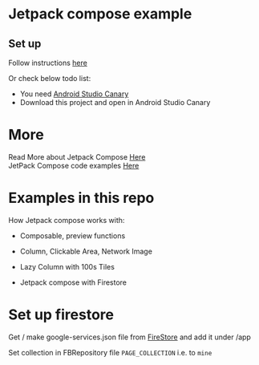 # Jetpack compose example


## Set up

Follow instructions [here](https://developer.android.com/jetpack/compose/setup)

Or check below todo list:
 * You need [Android Studio Canary](https://developer.android.com/studio/preview) 
 * Download this project and open in Android Studio Canary
 
 # More
 
 Read More about Jetpack Compose [Here](https://developer.android.com/courses/pathways/compose) <br/>
 JetPack Compose code examples [Here](https://github.com/android/compose-samples)
 
 # Examples in this repo

How Jetpack compose works with:

 * Composable, preview functions
 
 * Column, Clickable Area, Network Image
 
 * Lazy Column with 100s Tiles

 * Jetpack compose with Firestore

 # Set up firestore
Get / make google-services.json file from [FireStore](https://console.firebase.google.com/) and add it under /app

Set collection in FBRepository file `PAGE_COLLECTION` i.e. to `mine`